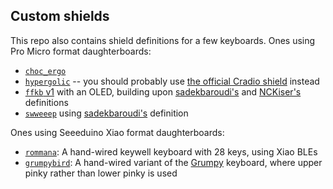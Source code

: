 ## Custom shields

This repo also contains shield definitions for a few keyboards. Ones using Pro Micro format daughterboards:

- [`choc_ergo`](https://keypcb.xyz/choc_ergo)
- [`hypergolic`](https://github.com/davidphilipbarr/hypergolic) -- you should probably use [the official Cradio shield](https://github.com/zmkfirmware/zmk/tree/main/app/boards/shields/cradio/) instead
- [`ffkb` v1](https://fingerpunch.xyz/product/faux-fox-keyboard/) with an OLED, building upon [sadekbaroudi's](https://github.com/sadekbaroudi/zmk-ffkb) and [NCKiser's](https://github.com/NCKiser/zmk-ffkb) definitions
- [`swweeep`](https://github.com/sadekbaroudi/sweep36) using [sadekbaroudi's](https://github.com/sadekbaroudi/zmk-swweeep) definition

Ones using Seeeduino Xiao format daughterboards:

- [`rommana`](https://github.com/AlaaSaadAbdo/rommana): A hand-wired keywell keyboard with 28 keys, using Xiao BLEs
- [`grumpybird`](https://github.com/caksoylar/Grumpy/tree/hummingbird-pinky): A hand-wired variant of the [Grumpy](https://github.com/weteor/Grumpy) keyboard, where upper pinky rather than lower pinky is used
